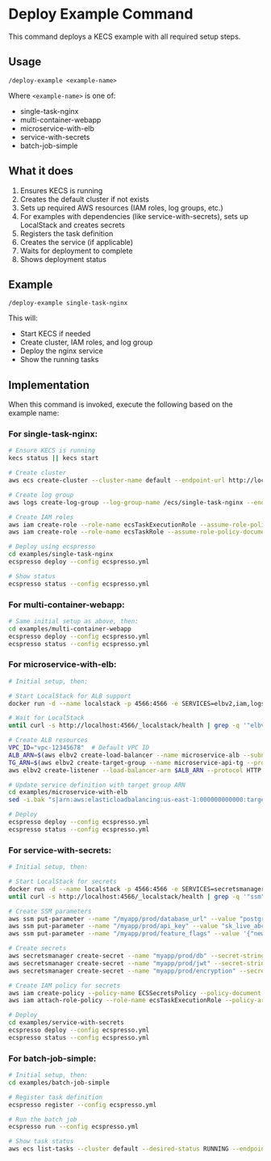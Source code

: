 # Deploy Example Command

This command deploys a KECS example with all required setup steps.

## Usage
```
/deploy-example <example-name>
```

Where `<example-name>` is one of:
- single-task-nginx
- multi-container-webapp
- microservice-with-elb
- service-with-secrets
- batch-job-simple

## What it does

1. Ensures KECS is running
2. Creates the default cluster if not exists
3. Sets up required AWS resources (IAM roles, log groups, etc.)
4. For examples with dependencies (like service-with-secrets), sets up LocalStack and creates secrets
5. Registers the task definition
6. Creates the service (if applicable)
7. Waits for deployment to complete
8. Shows deployment status

## Example

```
/deploy-example single-task-nginx
```

This will:
- Start KECS if needed
- Create cluster, IAM roles, and log group
- Deploy the nginx service
- Show the running tasks

## Implementation

When this command is invoked, execute the following based on the example name:

### For single-task-nginx:
```bash
# Ensure KECS is running
kecs status || kecs start

# Create cluster
aws ecs create-cluster --cluster-name default --endpoint-url http://localhost:8080

# Create log group
aws logs create-log-group --log-group-name /ecs/single-task-nginx --endpoint-url http://localhost:8080

# Create IAM roles
aws iam create-role --role-name ecsTaskExecutionRole --assume-role-policy-document '{"Version":"2012-10-17","Statement":[{"Effect":"Allow","Principal":{"Service":"ecs-tasks.amazonaws.com"},"Action":"sts:AssumeRole"}]}' --endpoint-url http://localhost:8080 || true
aws iam create-role --role-name ecsTaskRole --assume-role-policy-document '{"Version":"2012-10-17","Statement":[{"Effect":"Allow","Principal":{"Service":"ecs-tasks.amazonaws.com"},"Action":"sts:AssumeRole"}]}' --endpoint-url http://localhost:8080 || true

# Deploy using ecspresso
cd examples/single-task-nginx
ecspresso deploy --config ecspresso.yml

# Show status
ecspresso status --config ecspresso.yml
```

### For multi-container-webapp:
```bash
# Same initial setup as above, then:
cd examples/multi-container-webapp
ecspresso deploy --config ecspresso.yml
ecspresso status --config ecspresso.yml
```

### For microservice-with-elb:
```bash
# Initial setup, then:

# Start LocalStack for ALB support
docker run -d --name localstack -p 4566:4566 -e SERVICES=elbv2,iam,logs localstack/localstack || true

# Wait for LocalStack
until curl -s http://localhost:4566/_localstack/health | grep -q '"elbv2": "available"'; do sleep 2; done

# Create ALB resources
VPC_ID="vpc-12345678"  # Default VPC ID
ALB_ARN=$(aws elbv2 create-load-balancer --name microservice-alb --subnets subnet-12345678 subnet-87654321 --endpoint-url http://localhost:8080 --query 'LoadBalancers[0].LoadBalancerArn' --output text)
TG_ARN=$(aws elbv2 create-target-group --name microservice-api-tg --protocol HTTP --port 3000 --vpc-id $VPC_ID --target-type ip --health-check-path /health --endpoint-url http://localhost:8080 --query 'TargetGroups[0].TargetGroupArn' --output text)
aws elbv2 create-listener --load-balancer-arn $ALB_ARN --protocol HTTP --port 80 --default-actions Type=forward,TargetGroupArn=$TG_ARN --endpoint-url http://localhost:8080

# Update service definition with target group ARN
cd examples/microservice-with-elb
sed -i.bak "s|arn:aws:elasticloadbalancing:us-east-1:000000000000:targetgroup/microservice-api-tg/1234567890123456|$TG_ARN|" service_def.json

# Deploy
ecspresso deploy --config ecspresso.yml
ecspresso status --config ecspresso.yml
```

### For service-with-secrets:
```bash
# Initial setup, then:

# Start LocalStack for secrets
docker run -d --name localstack -p 4566:4566 -e SERVICES=secretsmanager,ssm,iam,logs,ecs localstack/localstack || true
until curl -s http://localhost:4566/_localstack/health | grep -q '"ssm": "available"'; do sleep 2; done

# Create SSM parameters
aws ssm put-parameter --name "/myapp/prod/database_url" --value "postgresql://app_user:password@db.example.com:5432/myapp" --type "SecureString" --endpoint-url http://localhost:4566
aws ssm put-parameter --name "/myapp/prod/api_key" --value "sk_live_abcdef123456789" --type "SecureString" --endpoint-url http://localhost:4566
aws ssm put-parameter --name "/myapp/prod/feature_flags" --value '{"new_ui": true, "beta_features": false}' --type "String" --endpoint-url http://localhost:4566

# Create secrets
aws secretsmanager create-secret --name "myapp/prod/db" --secret-string '{"password": "super-secret-db-password"}' --endpoint-url http://localhost:4566
aws secretsmanager create-secret --name "myapp/prod/jwt" --secret-string '{"secret": "jwt-signing-secret-key"}' --endpoint-url http://localhost:4566
aws secretsmanager create-secret --name "myapp/prod/encryption" --secret-string '{"key": "AES256-encryption-key"}' --endpoint-url http://localhost:4566

# Create IAM policy for secrets
aws iam create-policy --policy-name ECSSecretsPolicy --policy-document '{"Version":"2012-10-17","Statement":[{"Effect":"Allow","Action":["ssm:GetParameter*","secretsmanager:GetSecretValue","kms:Decrypt"],"Resource":"*"}]}' --endpoint-url http://localhost:4566 || true
aws iam attach-role-policy --role-name ecsTaskExecutionRole --policy-arn arn:aws:iam::000000000000:policy/ECSSecretsPolicy --endpoint-url http://localhost:4566 || true

# Deploy
cd examples/service-with-secrets
ecspresso deploy --config ecspresso.yml
ecspresso status --config ecspresso.yml
```

### For batch-job-simple:
```bash
# Initial setup, then:
cd examples/batch-job-simple

# Register task definition
ecspresso register --config ecspresso.yml

# Run the batch job
ecspresso run --config ecspresso.yml

# Show task status
aws ecs list-tasks --cluster default --desired-status RUNNING --endpoint-url http://localhost:8080
```